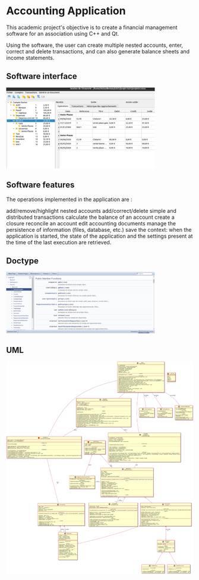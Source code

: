 # Accounting Application

This academic project's objective is to create a financial management software for an association using C++ and Qt. 

Using the software, the user can create multiple nested accounts, enter, correct and delete transactions, and can also generate balance sheets and income statements.

## Software interface

<img src="uml/app_interface.png" width="400"/> 

## Software features

The operations implemented in the application are :

add/remove/highlight nested accounts
add/correct/delete simple and distributed transactions
calculate the balance of an account
create a closure
reconcile an account
edit accounting documents
manage the persistence of information (files, database, etc.)
save the context: when the application is started, the state of the application and the settings present at the time of the last execution are retrieved.



## Doctype

<img src="uml/doctype.png" width="400"/> 

## UML

![uml](./uml/uml.png)
